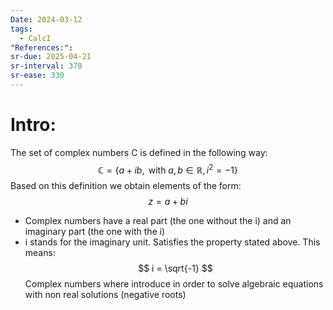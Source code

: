 ```yaml
---
Date: 2024-03-12
tags:
  - CalcI
"References:": 
sr-due: 2025-04-21
sr-interval: 378
sr-ease: 330
---
```

# Intro:
The set of complex numbers C is defined in the following way: 
$$
\mathbb{C} = \{a + ib, \text{ with } a, b \in \mathbb{R}, i^2 = -1\}
$$
Based on this definition we obtain elements of the form: 
$$
z = a + bi
$$
+ Complex numbers have a real part (the one without the i) and an imaginary part (the one with the i)
+ i stands for the imaginary unit. Satisfies the property stated above. This means: 
$$
i = \sqrt{-1}
$$
Complex numbers where introduce in order to solve algebraic equations with non real solutions (negative roots)